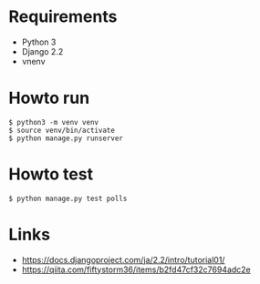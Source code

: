 

# Requirements

* Python 3
* Django 2.2
* vnenv

# Howto run

    $ python3 -m venv venv
    $ source venv/bin/activate
    $ python manage.py runserver

# Howto test

    $ python manage.py test polls


# Links
* https://docs.djangoproject.com/ja/2.2/intro/tutorial01/
* https://qiita.com/fiftystorm36/items/b2fd47cf32c7694adc2e
